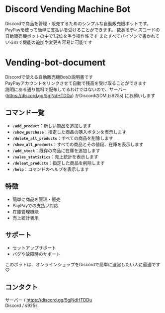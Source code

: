 # Discord Vending Machine Bot

Discordで商品を管理・販売するためのシンプルな自動販売機ボットです。PayPayを使って簡単に支払いを受けることができます。
数あるディスコードの自動販売機ボットの中で1.2位を争う操作性です
またすべてパイソンで書かれているので機能の追加や変更も容易に可能です

# Vending-bot-document
Discordで使える自動販売機Botの説明書です  
PayPayアカウントをリンクさせて自動で残高を受け取ることができます  
説明にある通り無料で配布してるわけではないので、サーバー (https://discord.gg/5gjNdHTDDu) かDiscordのDM (s925s) にお願いします 

## コマンド一覧

- **`/add_product`**：新しい商品を追加します
- **`/show_purchase`**：指定した商品の購入ボタンを表示します
- **`/delete_all_products`**：すべての商品を削除します
- **`/show_all_products`**：すべての商品とその値段、在庫を表示します
- **`/add_stock`**：既存の商品に在庫を追加します
- **`/sales_statistics`**：売上統計を表示します
- **`/deleat_products`**：指定した商品を削除します
- **`/help`**：コマンドのヘルプを表示します
  
  
## 特徴

- 簡単に商品を管理・販売
- PayPayでの支払い対応
- 在庫管理機能
- 売上統計表示

## サポート
- セットアップサポート
- バグや故障時のサポート



このボットは、オンラインショップをDiscordで簡単に運営したい人に最適です♡

## コンタクト
サーバー / https://discord.gg/5gjNdHTDDu  
Discord / s925s
